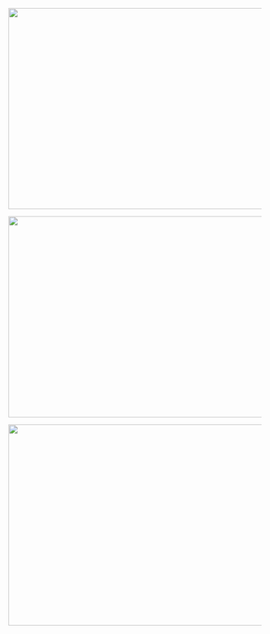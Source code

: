 <!--
**g-omahony/g-omahony** is a ✨ _special_ ✨ repository because its `README.md` (this file) appears on your GitHub profile.

Here are some ideas to get you started:

- 🔭 I’m currently working on ...
- 🌱 I’m currently learning ...
- 👯 I’m looking to collaborate on ...
- 🤔 I’m looking for help with ...
- 💬 Ask me about ...
- 📫 How to reach me: ...
- 😄 Pronouns: ...
- ⚡ Fun fact: ...
-->

<p align="center">
  <img width="560" height="400" src="https://github-readme-streak-stats.herokuapp.com/?user=g-omahony&theme=tokyonight&hide_border=false">
</p>

<p align="center">
  <img width="560" height="400" src="https://github-readme-stats.vercel.app/api?username=g-omahony&count_private=true&show_icons=true">
</p>

<p align="center">
  <img width="560" height="400" src="https://github-readme-stats.vercel.app/api/top-langs/?username=g-omahony&hide=php">
</p>
